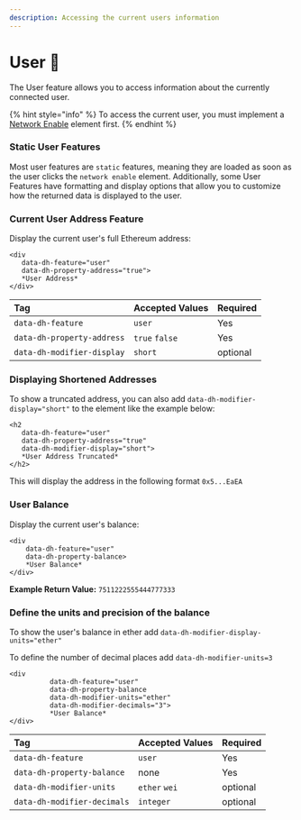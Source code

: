 ```yaml
---
description: Accessing the current users information
---
```


# User 🤖

The User feature allows you to access information about the currently connected user. 

{% hint style="info" %}
To access the current user, you must implement a [Network Enable](network.md#network-enable) element first. 
{% endhint %}

### Static User Features

Most user features are `static` features, meaning they are loaded as soon as the user clicks the `network enable` element.  Additionally, some User Features have formatting and display options that allow you to customize how the returned data is displayed to the user. 

### Current User Address Feature

 Display the current user's full Ethereum address:

```markup
<div
   data-dh-feature="user" 
   data-dh-property-address="true">
   *User Address*
</div>

```

| Tag | Accepted Values | Required |
| :--- | :--- | :--- |
| `data-dh-feature` | `user` | Yes |
| `data-dh-property-address`   | `true` `false` | Yes |
| `data-dh-modifier-display` | `short` | optional  |

### Displaying Shortened Addresses 

To show a truncated address, you can also add `data-dh-modifier-display="short"` to the element like the example below:

```markup
<h2
   data-dh-feature="user" 
   data-dh-property-address="true"
   data-dh-modifier-display="short">
   *User Address Truncated*
</h2>
```

This will display the address in the following format `0x5...EaEA`

### 

### User Balance

Display the current user's balance:

```markup
<div
    data-dh-feature="user"
    data-dh-property-balance>
    *User Balance*
</div>
```

**Example Return Value:** `7511222555444777333`

### Define the units and precision of the balance 

To show the user's balance in ether add `data-dh-modifier-display-units="ether"`

To define the number of decimal places add `data-dh-modifier-units=3`

```markup
<div
          data-dh-feature="user"
          data-dh-property-balance
          data-dh-modifier-units="ether" 
          data-dh-modifier-decimals="3">
          *User Balance*
</div>
```

| Tag | Accepted Values | Required |
| :--- | :--- | :--- |
| `data-dh-feature` | `user` | Yes |
| `data-dh-property-balance`   | none | Yes |
| `data-dh-modifier-units` | `ether` `wei` | optional  |
| `data-dh-modifier-decimals` | `integer` | optional |


